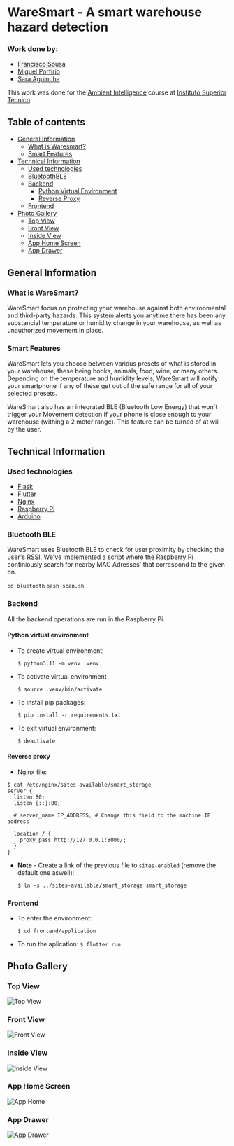 # WareSmart - A smart warehouse hazard detection

### Work done by:
- [Francisco Sousa](https://github.com/franciscomcsousa)
- [Miguel Porfírio](https://github.com/miguelporfirio19)
- [Sara Aguincha](https://github.com/SaraAguincha)

This work was done for the [Ambient Intelligence](https://fenix.tecnico.ulisboa.pt/disciplinas/AI3/2023-2024/2-semestre) course at [Instituto Superior Técnico](https://tecnico.ulisboa.pt/en/).

## Table of contents
- [General Information](#general-information)
    - [What is Waresmart?](#what-is-waresmart)
    - [Smart Features](#smart-features)
- [Technical Information](#technical-information)
    - [Used technologies](#used-technologies)
    - [BluetoothBLE](#bluetooth-ble)
    - [Backend](#backend)
        - [Python Virtual Environment](#python-virtual-environment)
        - [Reverse Proxy](#reverse-proxy)
    - [Frontend](#frontend)
- [Photo Gallery](#photo-gallery)
    - [Top View](#top-view)
    - [Front View](#front-view)
    - [Inside View](#inside-view)
    - [App Home Screen](#app-home-screen)
    - [App Drawer](#app-drawer)


## General Information

### What is WareSmart?

WareSmart focus on protecting your warehouse against both environmental and third-party hazards. This system alerts you anytime there has been any substancial temperature or humidity change in your warehouse, as well as unauthorized movement in place.

### Smart Features

WareSmart lets you choose between various presets of what is stored in your warehouse, these being books, animals, food, wine, or many others. Depending on the temperature and humidity levels, WareSmart will notify your smartphone if any of these get out of the safe range for all of your selected presets.

WareSmart also has an integrated BLE (Bluetooth Low Energy) that won't trigger your Movement detection if your phone is close enough to your warehouse (withing a 2 meter range). This feature can be turned of at will by the user.

## Technical Information

### Used technologies

- [Flask](https://flask.palletsprojects.com/en/3.0.x/)
- [Flutter](https://flutter.dev/)
- [Nginx](https://www.nginx.com/)
- [Raspberry Pi](https://www.raspberrypi.org/)
- [Arduino](https://www.arduino.cc/)

### Bluetooth BLE
WareSmart uses Bluetooth BLE to check for user proximity by checking the user's [RSSI](https://en.wikipedia.org/wiki/Received_signal_strength_indicator). We've implemented a script where the Raspberry Pi continiously search for nearby MAC Adresses' that correspond to the given on.

```cd bluetooth```
```bash scan.sh```

### Backend

All the backend operations are run in the Raspberry Pi.

#### Python virtual environment

- To create virtual environment:

    ```$ python3.11 -m venv .venv```

- To activate virtual environment

    ```$ source .venv/bin/activate```

- To install pip packages:

    ```$ pip install -r requirements.txt```

- To exit virtual environment:

    ```$ deactivate```

#### Reverse proxy

- Nginx file:
```
$ cat /etc/nginx/sites-available/smart_storage 
server {
  listen 80;
  listen [::]:80;
  
  # server_name IP_ADDRESS; # Change this field to the machine IP address
  
  location / {
    proxy_pass http://127.0.0.1:8000/;
  }
}
```

- **Note** - Create a link of the previous file to `sites-enabled` (remove the default one aswell):

    ```$ ln -s ../sites-available/smart_storage smart_storage```

### Frontend

- To enter the environment:

    ```$ cd frontend/application```

- To run the aplication:
    ```$ flutter run```

## Photo Gallery

### Top View
![Top View](images/top-view.jpg)

### Front View

![Front View](images/front-view.jpg)

### Inside View
![Inside View](images/inside.jpg)

### App Home Screen
![App Home](images/app_home.jpg)

### App Drawer
![App Drawer](images/app_drawer.jpg)